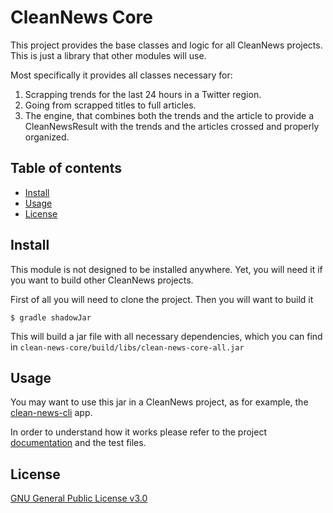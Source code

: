 # CleanNews Core

This project provides the base classes and logic for all CleanNews projects. This is just a library that other modules will use.

Most specifically it provides all classes necessary for:
1. Scrapping trends for the last 24 hours in a Twitter region.
2. Going from scrapped titles to full articles. 
3. The engine, that combines both the trends and the article to provide a CleanNewsResult  with the trends and the articles crossed and properly organized.

## Table of contents

- [Install](#install)
- [Usage](#usage)
- [License](#license)

## Install

This module is not designed to be installed anywhere. Yet, you will need it if you want to build other CleanNews projects.

First of all you will need to clone the project. Then you will want to build it

```$ gradle shadowJar```

This will build a jar file with all necessary dependencies, which you can find in `clean-news-core/build/libs/clean-news-core-all.jar`

## Usage

You may want to use this jar in a CleanNews project, as for example, the [clean-news-cli](https://github.com/ropa1998/clean-news-cli) app. 

In order to understand how it works please refer to the project [documentation](https://ropa1998.github.io/clean-news-core/) and the test files.   

## License

[GNU General Public License v3.0](LICENSE)